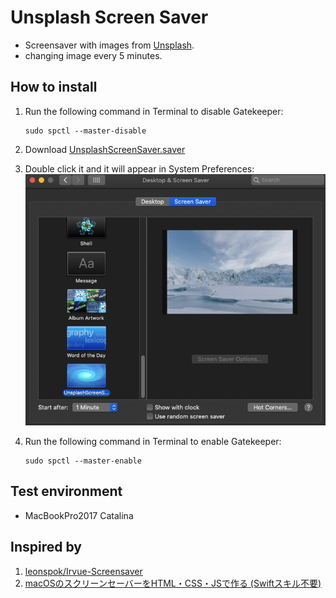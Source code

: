 # Unsplash Screen Saver
* Screensaver with images from [Unsplash](https://unsplash.com).
* changing image every 5 minutes.


## How to install
1. Run the following command in Terminal to disable Gatekeeper:
    ```
    sudo spctl --master-disable
    ```

1. Download [UnsplashScreenSaver.saver](https://github.com/kenta-ja8/unsplash-screen-saver/releases)

1. Double click it and it will appear in System Preferences:![](README_resources/preferences.png)

1. Run the following command in Terminal to enable Gatekeeper:
    ```
    sudo spctl --master-enable
    ```

## Test environment
* MacBookPro2017 Catalina


## Inspired by
1. [leonspok/Irvue-Screensaver](https://github.com/leonspok/Irvue-Screensaver)
2. [macOSのスクリーンセーバーをHTML・CSS・JSで作る (Swiftスキル不要)](https://qiita.com/suin/items/83ebaf96caa2c13c8b2f)

